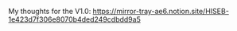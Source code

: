 My thoughts for the V1.0:
https://mirror-tray-ae6.notion.site/HISEB-1e423d7f306e8070b4ded249cdbdd9a5
